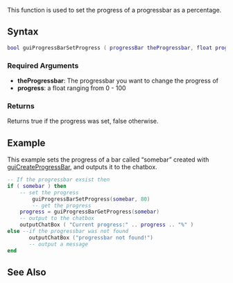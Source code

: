 This function is used to set the progress of a progressbar as a percentage.

Syntax
------

``` lua
bool guiProgressBarSetProgress ( progressBar theProgressbar, float progress )
```

### Required Arguments

-   **theProgressbar**: The progressbar you want to change the progress of
-   **progress**: a float ranging from 0 - 100

### Returns

Returns true if the progress was set, false otherwise.

Example
-------

This example sets the progress of a bar called “somebar” created with [guiCreateProgressBar](/docs/guiCreateProgressBar.md "wikilink"), and outputs it to the chatbox.

``` lua
-- If the progressbar exsist then
if ( somebar ) then
    -- set the progress
        guiProgressBarSetProgress(somebar, 80)
        -- get the progress
    progress = guiProgressBarGetProgress(somebar)
    -- output to the chatbox
    outputChatBox ( "Current progress:" .. progress .. "%" )
else --if the progressbar was not found
       outputChatBox ("progressbar not found!")
       -- output a message
end
```

See Also
--------
